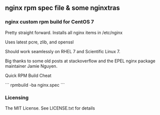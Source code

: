 <h2>nginx rpm spec file & some nginxtras</h2>

<h3>nginx custom rpm build for CentOS 7</h3>
<p>Pretty straight forward. Installs all nginx items in /etc/nginx<br>
<p>Uses latest pcre, zlib, and openssl<br>
<p>Should work seamlessly on RHEL 7 and Scientific Linux 7.<br>
<p>Big thanks to some old posts at stackoverflow and the EPEL nginx package maintainer Jamie Nguyen.</p>

<p>Quick RPM Build Cheat</p>
```
rpmbuild -ba nginx.spec
```

<h3>Licensing</h3>
<p>The MIT License.  See LICENSE.txt for details</p>

